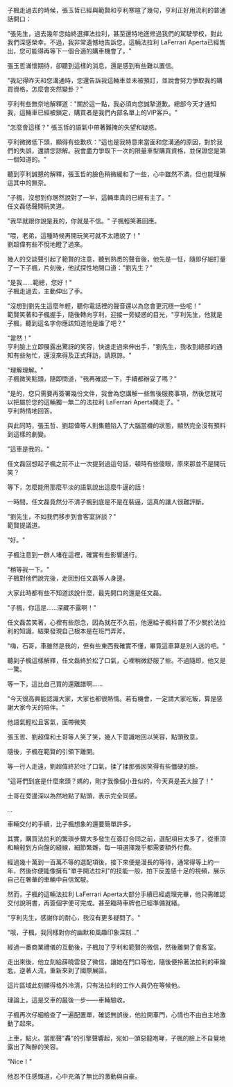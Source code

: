 子楓走過去的時候，張玉哲已經與範賢和亨利寒暄了幾句，亨利正好用流利的普通話開口：

"張先生，過去幾年您始終選擇法拉利，甚至還特地進修過我們的駕駛學校，對此我們深感榮幸。不過，我非常遺憾地告訴您，這輛法拉利 LaFerrari Aperta已經售出，您可能得再等下一個合適的購車機會了。"

張玉哲滿懷期待，卻聽到這樣的消息，還是感到有些難以置信。

"我記得昨天和您溝通時，您還告訴我這輛車並未被預訂，並說會努力爭取我的購買資格，怎麼會突然變卦？"

亨利有些無奈地解釋道："關於這一點，我必須向您誠摯道歉。總部今天才通知我，這輛車已經被鎖定，購買者是我們內部名單上的VIP客戶。"

"怎麼會這樣？" 張玉哲的語氣中帶著難掩的失望和疑惑。

亨利微微低下頭，顯得有些歉疚："這也是我特意來當面和您溝通的原因，對於我們的失誤，還請您諒解。我會盡力爭取下一次的限量車型購買資格，並保證您是第一個知道的。"

聽到亨利誠懇的解釋，張玉哲的臉色稍微緩和了一些，心中雖然不滿，但也能理解這其中的無奈。

"子楓，沒想到你居然說對了一半，這輛車真的已經有主了。"  
任文磊低聲開玩笑道。

"我早就跟你說是我的，你就是不信。" 子楓輕笑著回應。

"喂，老弟，這種時候再開玩笑可就不太禮貌了！"  
劉超偉有些不悅地瞪了過來。

幾人的交談聲引起了範賢的注意，聽到熟悉的聲音後，他先是一怔，隨即仔細打量了一下子楓，片刻後，他試探性地開口道："劉先生？"

"是我……範總，您好！"  
子楓走過去，主動伸出了手。

"沒想到劉先生這麼年輕，聽你電話裡的聲音還以為您會更沉穩一些呢！"  
範賢笑著和子楓握手，隨後轉向亨利，迎接一旁疑惑的目光，"亨利先生，他就是子楓，聽到這名字你應該知道他是誰了吧？"

"當然！"  
亨利臉上立即展露出驚訝的笑容，快速走過來伸出手，"劉先生，我收到總部的通知有些匆忙，還沒來得及正式拜訪，請原諒。"

"理解理解。"  
子楓微笑點頭，隨即問道，"我再確認一下，手續都辦妥了嗎？"

"是的，您只需要再簽署幾份文件，我會為您講解一些售後服務事項，然後您就可以把屬於您的這輛獨一無二的法拉利 LaFerrari Aperta開走了。"  
亨利熱情地回答。

與此同時，張玉哲、劉超偉等人則集體陷入了大腦當機的狀態，顯然完全沒有預料到這樣的劇變。

"這車是我的。"  

任文磊回想起子楓之前不止一次提到過這句話，頓時有些傻眼，原來那並不是開玩笑？  

等下，怎麼能用那麼平淡的語氣說出這麼牛逼的話！  

一時間，任文磊竟然分不清子楓到底是不是在裝逼，這真的讓人很難評斷。  

"劉先生，不如我們移步到會客室詳談？"  
範賢提議道。  

"好。"  

子楓注意到一群人堵在這裡，確實有些影響通行。  

"稍等我一下。"  
子楓對他們說完後，走回到任文磊等人身邊。  

大家此時都有些不知道該說什麼，最先開口的還是任文磊。  

"子楓，你這是……深藏不露啊！"  

任文磊苦笑著，心裡有些怨念，因為就在不久前，他還給子楓科普了不少關於法拉利的知識，結果發現自己根本是在班門弄斧。  

"嗨，石哥，車雖然是我的，但有些東西我確實不懂，畢竟這車算是別人送的吧。"  

聽到子楓這樣解釋，任文磊終於松了口氣，心裡稍微舒服了些。不過隨即，他又是一驚。  

等一下，這比自己買的還離譜啊……  

"今天很高興能認識大家，大家也都很熱情。若有機會，一定請大家吃飯，算是感謝大家今天的陪伴。"

他語氣輕松且客氣，面帶微笑

張玉哲、劉超偉和土哥等人笑了笑，幾人下意識地回以笑容，點頭致意。

隨後，子楓在範賢的引領下離開。  

等一行人走遠，劉超偉終於吐了口氣，揉了揉那張因笑得有些僵硬的臉。  

"這哥們到底是什麼來頭？媽的，剛才我像個小丑似的，今天真是丟大臉了！"  

土哥在旁邊深以為然地點了點頭，表示完全同感。

...

車輛交付的手續，比子楓想象的還要簡單許多。  

其實，購買法拉利的繁瑣步驟大多發生在簽訂合同之前，選配項目太多了，從車頂和輪毂到方向盤的縫線，細節繁雜，每一項選擇幾乎都需要額外付費。  

經過幾十萬到一百萬不等的選配項後，接下來便是漫長的等待，通常得等上約一年，然後你便能像擁有"單手開法拉利"的技能一般，拍下反差感十足的視頻，展示自己在奢華的車輛中自信駕駛。  

然而，子楓的這輛法拉利 LaFerrari Aperta大部分手續已經處理完畢，他只需確認交付說明書，再簽個字便可完成。甚至臨時車牌也已經準備就緒。  

"亨利先生，感謝你的耐心，我沒有更多疑問了。"  

"哦，子楓，我同樣對你的幽默和風趣印象深刻…"  

經過一番商業禮儀的互動後，子楓加了亨利和範賢的微信，然後離開了會客室。  

走出來後，他立刻給薛曉雲發了微信，讓她在門口等他，隨後便拎著法拉利的車鑰匙，逆著人流，重新來到了國際展區。  

這片區域此刻顯得格外冷清，只有法拉利的工作人員仍在等候他。  

理論上，這是交車的最後一步——車輛驗收。  

子楓再次仔細檢查了一遍配置單，確認無誤後，他拉開車門，心情也不由自主地激動了起來。  

上車，點火。當那聲"轟"的引擎聲響起，宛如一頭惡龍咆哮，子楓的臉上不自覺地露出了陶醉的笑容。  

"Nice！"  

他忍不住感慨道，心中充滿了無比的激動與自豪。